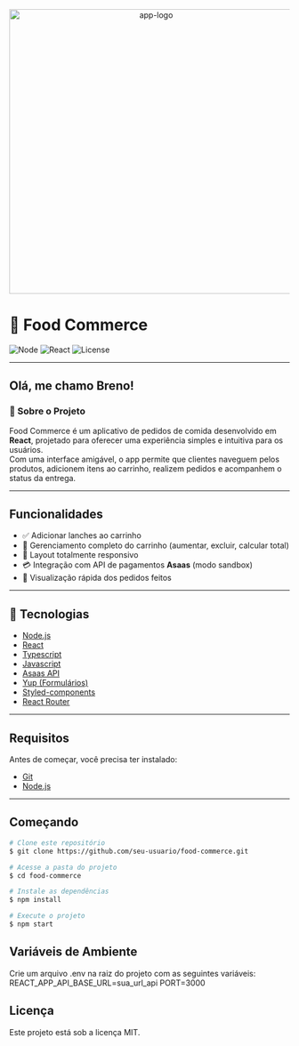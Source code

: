 <div align="center"> 
  <img width="512" height="512" src="https://img.icons8.com/arcade/512/fast-food.png" alt="app-logo" />
</div>

# 🍔 Food Commerce

![Node](https://img.shields.io/badge/node-16.x-green)
![React](https://img.shields.io/badge/react-18-blue)
![License](https://img.shields.io/badge/license-MIT-blue)

---

## Olá, me chamo Breno!

### :dart: Sobre o Projeto
Food Commerce é um aplicativo de pedidos de comida desenvolvido em **React**, projetado para oferecer uma experiência simples e intuitiva para os usuários.  
Com uma interface amigável, o app permite que clientes naveguem pelos produtos, adicionem itens ao carrinho, realizem pedidos e acompanhem o status da entrega.

---

## Funcionalidades

- ✅ Adicionar lanches ao carrinho  
- 🛒 Gerenciamento completo do carrinho (aumentar, excluir, calcular total)  
- 📱 Layout totalmente responsivo  
- 💳 Integração com API de pagamentos **Asaas** (modo sandbox)  
- 👀 Visualização rápida dos pedidos feitos  

---

## :rocket: Tecnologias

- [Node.js](https://nodejs.org/en/)  
- [React](https://pt-br.reactjs.org/)  
- [Typescript](https://www.typescriptlang.org/)  
- [Javascript](https://developer.mozilla.org/pt-BR/docs/Web/JavaScript)  
- [Asaas API](https://www.asaas.com/)  
- [Yup (Formulários)](https://github.com/jquense/yup)  
- [Styled-components](https://styled-components.com/)  
- [React Router](https://reactrouter.com/en/main)  

---

## Requisitos

Antes de começar, você precisa ter instalado:  
- [Git](https://git-scm.com)  
- [Node.js](https://nodejs.org/en/)  

---

## Começando

```bash
# Clone este repositório
$ git clone https://github.com/seu-usuario/food-commerce.git

# Acesse a pasta do projeto
$ cd food-commerce

# Instale as dependências
$ npm install

# Execute o projeto
$ npm start
```

## Variáveis de Ambiente

Crie um arquivo .env na raiz do projeto com as seguintes variáveis:
REACT_APP_API_BASE_URL=sua_url_api
PORT=3000

## Licença

Este projeto está sob a licença MIT.

